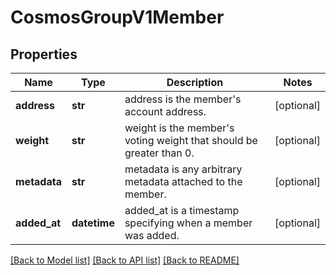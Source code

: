 # CosmosGroupV1Member

## Properties
Name | Type | Description | Notes
------------ | ------------- | ------------- | -------------
**address** | **str** | address is the member&#x27;s account address. | [optional] 
**weight** | **str** | weight is the member&#x27;s voting weight that should be greater than 0. | [optional] 
**metadata** | **str** | metadata is any arbitrary metadata attached to the member. | [optional] 
**added_at** | **datetime** | added_at is a timestamp specifying when a member was added. | [optional] 

[[Back to Model list]](../README.md#documentation-for-models) [[Back to API list]](../README.md#documentation-for-api-endpoints) [[Back to README]](../README.md)

